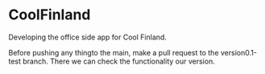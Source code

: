 # CoolFinland
Developing the office side app for Cool Finland.

Before pushing any thingto the main, make a pull request to the version0.1-test branch. There we can check the functionality our version.
